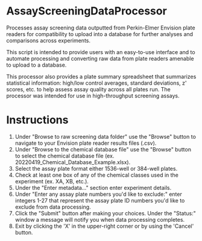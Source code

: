 # AssayScreeningDataProcessor
Processes assay screening data outputted from Perkin-Elmer Envision plate readers for compatibility to upload into a database for further analyses and comparisons across experiments.

This script is intended to provide users with an easy-to-use interface and to automate processing and converting raw data from plate readers amenable to upload to a database.

This processor also provides a plate summary spreadsheet that summarizes statistical information: high/low control averages, standard deviations, z' scores, etc. to help assess assay quality across all plates run. The processor was intended for use in high-throughput screening assays.

# Instructions
1. Under "Browse to raw screening data folder" use the "Browse" button to navigate to your Envision plate reader results files (.csv).
2. Under "Browse to the chemical database file" use the "Browse" button to select the chemical database file (ex. 20220419_Chemical_Database_Example.xlsx).
3. Select the assay plate format either 1536-well or 384-well plates.
4. Check at least one box of any of the chemical classes used in the experiment (ex. XA, XB, etc.).
5. Under the "Enter metadata..." section enter experiment details.
6. Under "Enter any assay plate numbers you'd like to exclude:" enter integers 1-27 that represent the assay plate ID numbers you'd like to exclude from data processing.
7. Click the "Submit" button after making your choices. Under the "Status:" window a message will notify you when data processing completes.
8. Exit by clicking the 'X' in the upper-right corner or by using the 'Cancel' button.
